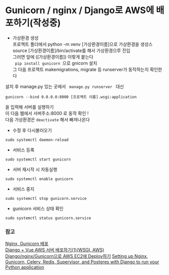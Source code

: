 # Gunicorn / nginx / Django로 AWS에 배포하기(작성중)  
* 가상환경 생성  
프로젝트 폴더에서 python -m venv [가상환경이름]으로 가상환경을 생성스  
source [가상환경이름]/bin/activate를 해서 가상환경으루 진입  
그러면 앞에 ([가상환경이름]) 이렇게 붙는다  
<code> pip install gunicorn </code>으로 gnicorn 설치  
그 다음 프로젝트 makemigrations, migrate 등 runserver가 동작하는지 확인한다  


설치 후 manage.py 있는 곳에서 <code> manage.py runserver </code> 대신
```
gunicorn --bind 0.0.0.0:8000 [프로젝트 이름].wsgi:application 
```
을 입력해 서버를 실행하기  
이 다음 웹에서 서버주소:8000 로 동작 확인 !  
다음 가상환경은 <code>deactivate</code> 해서 빠져나온다  


* 수정 후 다시불러오기
```
sudo systemctl daemon-reload
```

* 서비스 등록
```
sudo systemctl start gunicorn
```
* 서버 재시작 시 자동실행
```
sudo systemctl enable gunicorn
```

* 서비스 중지
```
sudo systemctl stop gunicorn.service
```

* gunicorn 서비스 상태 확인
```
sudo systemctl status gunicorn.service
```

### 참고
[Nginx, Gunicorn 배포](https://wikidocs.net/6601)  
[Django + Vue AWS 서버 배포하기(1)(WSGI, AWS)](https://ahzick.tistory.com/2)  
[Django/nginx/Gunicorn으로 AWS EC2에 Deploy하기](https://post.naver.com/viewer/postView.nhn?volumeNo=26838977&memberNo=33264526)
[Setting up Nginx, Gunicorn, Celery, Redis, Supervisor, and Postgres with Django to run your Python application](https://medium.com/@dwernychukjosh/setting-up-nginx-gunicorn-celery-redis-supervisor-and-postgres-with-django-to-run-your-python-73c8a1c8c1ba)